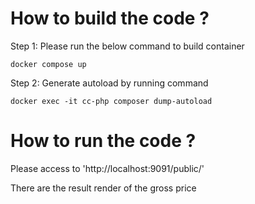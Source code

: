 # How to build the code ?

Step 1: Please run the below command to build container
```
docker compose up
```

Step 2: Generate autoload by running command
```
docker exec -it cc-php composer dump-autoload
``` 

# How to run the code ?

Please access to 
'http://localhost:9091/public/'

There are the result render of the gross price


